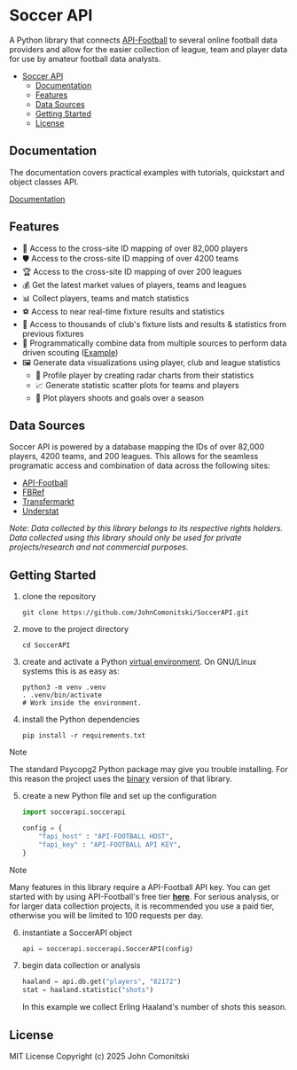 # Soccer API

A Python library that connects [API-Football](https://www.api-football.com/)
to several online football data providers and allow for the easier collection
of league, team and player data for use by amateur football data analysts.

<!--TOC-->

- [Soccer API](#soccer-api)
  - [Documentation](#documentation)
  - [Features](#features)
  - [Data Sources](#data-sources)
  - [Getting Started](#getting-started)
  - [License](#license)

<!--TOC-->

## Documentation

The documentation covers practical examples with tutorials, quickstart and
object classes API.

[Documentation](http://johncomonitski.com/soccerapi/docs)

## Features

- 🏃 Access to the cross-site ID mapping of over 82,000 players
- 🛡️ Access to the cross-site ID mapping of over 4200 teams
- 🏆 Access to the cross-site ID mapping of over 200 leagues
- 💰 Get the latest market values of players, teams and leagues 
- 📊 Collect players, teams and match statistics
- ⚽ Access to near real-time fixture results and statistics
- 📅 Access to thousands of club's fixture lists and results & statistics from previous fixtures
- 🔎 Programmatically combine data from multiple sources to perform data driven scouting ([Example](https://medium.com/@johncomonitski/data-driven-scouting-with-python-and-soccer-api-88570c59f592))
- 🖼️ Generate data visualizations using player, club and league statistics
  - 📡 Profile player by creating radar charts from their statistics
  - 📈 Generate statistic scatter plots for teams and players
  - 🔫 Plot players shoots and goals over a season

## Data Sources

Soccer API is powered by a database mapping the IDs of over 82,000 players,
4200 teams, and 200 leagues. This allows for the seamless programatic access
and combination of data across the following sites:

- [API-Football](https://www.api-football.com/)
- [FBRef](https://fbref.com)
- [Transfermarkt](https://www.transfermarkt.com/)
- [Understat](https://understat.com/)

*Note: Data collected by this library belongs to its respective rights holders. Data collected using this library should only be used for private projects/research and not commercial purposes.*

## Getting Started

1. clone the repository

   ```shell
   git clone https://github.com/JohnComonitski/SoccerAPI.git
   ```

2. move to the project directory

   ```shell
   cd SoccerAPI
   ```

3. create and activate a Python
   [virtual environment](https://docs.python.org/3/library/venv.html#creating-virtual-environments).
   On GNU/Linux systems this is as easy as:

   ```shell
   python3 -m venv .venv
   . .venv/bin/activate
   # Work inside the environment.
   ```

4. install the Python dependencies

   ```shell
   pip install -r requirements.txt
   ```

> [!NOTE]
> The standard Psycopg2 Python package may give you trouble installing. For
> this reason the project uses the [binary](https://pypi.org/project/psycopg2-binary/)
> version of that library.

5. create a new Python file and set up the configuration

   ```python
   import soccerapi.soccerapi

   config = {
       "fapi_host" : "API-FOOTBALL HOST",
       "fapi_key" : "API-FOOTBALL API KEY",
   }
   ```

> [!NOTE]
> Many features in this library require a API-Football API key. You can get
> started with by using API-Football's free tier
> **[here](https://www.api-football.com/pricing)**.
> For serious analysis, or for larger data collection projects, it is
> recommended you use a paid tier, otherwise you will be limited to 100
> requests per day.

6. instantiate a SoccerAPI object

   ```python
   api = soccerapi.soccerapi.SoccerAPI(config)
   ```

7. begin data collection or analysis

   ```python
   haaland = api.db.get("players", "82172")
   stat = haaland.statistic("shots")
   ```

   In this example we collect Erling Haaland's number of shots this season.

## License

MIT License
Copyright (c) 2025 John Comonitski
